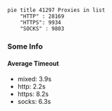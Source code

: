 
```mermaid
pie title 41297 Proxies in list
    "HTTP" : 28169
    "HTTPS": 9934
    "SOCKS" : 9803
```

### Some Info
#### Average Timeout

- mixed: 3.9s
- http: 2.2s
- https: 8.2s
- socks: 6.3s